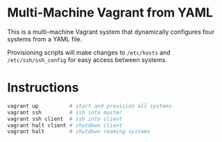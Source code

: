 # **Multi-Machine Vagrant from YAML**

This is a multi-machine Vagrant system that dynamically configures four systems from a YAML file.

Provisioning scripts will make changes to `/etc/hosts` and `/etc/ssh/ssh_config` for easy access between systems.

# **Instructions**

```bash
vagrant up          # start and provision all systems
vagrant ssh         # ssh into master
vagrant ssh client  # ssh into client
vagrant halt client # shutdown client
vagrant halt        # shutdown reaming systems
```
